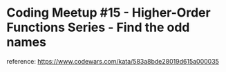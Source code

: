 # Coding Meetup #15 - Higher-Order Functions Series - Find the odd names

reference: https://www.codewars.com/kata/583a8bde28019d615a000035
